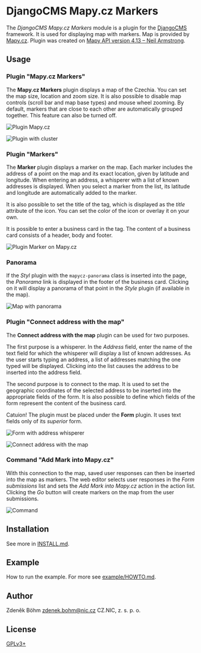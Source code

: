 # DjangoCMS Mapy.cz Markers


The *DjangoCMS Mapy.cz Markers* module is a plugin for the [DjangoCMS](https://www.django-cms.org/) framework.
It is used for displaying map with markers. Map is provided by [Mapy.cz](https://mapy.cz).
Plugin was created on [Mapy API version 4.13 – Neil Armstrong](https://api.mapy.cz/).

## Usage

### Plugin "Mapy.cz Markers"

The **Mapy.cz Markers** plugin displays a map of the Czechia. You can set the map size, location and zoom size. It is also possible to disable map controls (scroll bar and map base types) and mouse wheel zooming. By default, markers that are close to each other are automatically grouped together. This feature can also be turned off.

![Plugin Mapy.cz](https://gitlab.nic.cz/djangocms-apps/djangocms-mapycz-markers/-/raw/main/screenshots/plugin-mapycz.png)

![Plugin with cluster](https://gitlab.nic.cz/djangocms-apps/djangocms-mapycz-markers/-/raw/main/screenshots/map-with-cluster.png)

### Plugin "Markers"

The **Marker** plugin displays a marker on the map. Each marker includes the address of a point on the map and its exact location, given by latitude and longitude. When entering an address, a whisperer with a list of known addresses is displayed. When you select a marker from the list, its latitude and longitude are automatically added to the marker.

It is also possible to set the title of the tag, which is displayed as the *title* attribute of the icon. You can set the color of the icon or overlay it on your own.

It is possible to enter a business card in the tag. The content of a business card consists of a header, body and footer.

![Plugin Marker on Mapy.cz](https://gitlab.nic.cz/djangocms-apps/djangocms-mapycz-markers/-/raw/main/screenshots/choose-marker-address.png)

### Panorama

If the *Styl* plugin with the `mapycz-panorama` class is inserted into the page, the *Panorama* link is displayed in the footer of the business card. Clicking on it will display a panorama of that point in the *Style* plugin (if available in the map).

![Map with panorama](https://gitlab.nic.cz/djangocms-apps/djangocms-mapycz-markers/-/raw/main/screenshots/map-with-panorama.png)

### Plugin "Connect address with the map"

The **Connect address with the map** plugin can be used for two purposes.

The first purpose is a whisperer. In the *Address* field, enter the name of the text field for which the whisperer will display a list of known addresses. As the user starts typing an address, a list of addresses matching the one typed will be displayed. Clicking into the list causes the address to be inserted into the address field.

The second purpose is to connect to the map. It is used to set the geographic coordinates of the selected address to be inserted into the appropriate fields of the form. It is also possible to define which fields of the form represent the content of the business card.

Catuion! The plugin must be placed under the **Form** plugin. It uses text fields only of its *superior* form.

![Form with address whisperer](https://gitlab.nic.cz/djangocms-apps/djangocms-mapycz-markers/-/raw/main/screenshots/address-whisperer.png)

![Connect address with the map](https://gitlab.nic.cz/djangocms-apps/djangocms-mapycz-markers/-/raw/main/screenshots/connect-address-with-map.png)


### Command "Add Mark into Mapy.cz"

With this connection to the map, saved user responses can then be inserted into the map as markers. The web editor selects user responses in the *Form submissions* list and sets the *Add Mark into Mapy.cz* action in the action list. Clicking the *Go* button will create markers on the map from the user submissions.

![Command](https://gitlab.nic.cz/djangocms-apps/djangocms-mapycz-markers/-/raw/main/screenshots/run-action-markers-into-map.png)

## Installation

See more in [INSTALL.md](https://gitlab.nic.cz/djangocms-apps/djangocms-mapycz-markers/-/blob/main/INSTALL.md).

## Example

How to run the example. For more see [example/HOWTO.md](https://gitlab.nic.cz/djangocms-apps/djangocms-mapycz-markers/-/blob/main/example/HOWTO.md).


## Author

Zdeněk Böhm zdenek.bohm@nic.cz
CZ.NIC, z. s. p. o.

## License

[GPLv3+](https://www.gnu.org/licenses/gpl-3.0.html)
